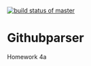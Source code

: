 [![build status of master](https://travis-ci.org/yborai/Triangle567.svg?branch=master)](https://travis-ci.org/yborai/Githubparser)
# Githubparser
Homework 4a
